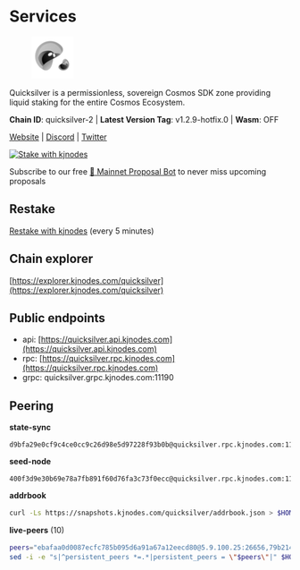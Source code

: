 # Services

<figure><img src="https://raw.githubusercontent.com/kj89/cosmos-images/main/logos/quicksilver.png" alt=""><figcaption></figcaption></figure>

Quicksilver is a permissionless, sovereign Cosmos SDK zone providing liquid staking for the entire Cosmos Ecosystem.

**Chain ID**: quicksilver-2 | **Latest Version Tag**: v1.2.9-hotfix.0 | **Wasm**: OFF

[Website](https://quicksilver.zone) | [Discord](https://discord.gg/quicksilverprotocol) | [Twitter](https://twitter.com/quicksilverzone)

[![Stake with kjnodes](https://i.ibb.co/cr44Q8j/button-stake-with-kjnodes.png)](https://restake.app/quicksilver/quickvaloper1fqfgpwdngmmay6ah7mg9y4k7ayykpzu6l3ht2m)

Subscribe to our free [🤖 Mainnet Proposal Bot](https://t.me/kjnodes_proposal_bot) to never miss upcoming proposals

## Restake

[Restake with kjnodes](https://restake.app/quicksilver/quickvaloper1fqfgpwdngmmay6ah7mg9y4k7ayykpzu6l3ht2m) (every 5 minutes)
## Chain explorer
[https://explorer.kjnodes.com/quicksilver](https://explorer.kjnodes.com/quicksilver)

## Public endpoints

* api: [https://quicksilver.api.kjnodes.com](https://quicksilver.api.kjnodes.com)
* rpc: [https://quicksilver.rpc.kjnodes.com](https://quicksilver.rpc.kjnodes.com)
* grpc: quicksilver.grpc.kjnodes.com:11190

## Peering

**state-sync**

```text
d9bfa29e0cf9c4ce0cc9c26d98e5d97228f93b0b@quicksilver.rpc.kjnodes.com:11156
```

**seed-node**

```text
400f3d9e30b69e78a7fb891f60d76fa3c73f0ecc@quicksilver.rpc.kjnodes.com:11159
```

**addrbook**
```bash
curl -Ls https://snapshots.kjnodes.com/quicksilver/addrbook.json > $HOME/.quicksilverd/config/addrbook.json
```

**live-peers** (10)
```bash
peers="ebafaa0d0087ecfc785b095d6a91a67a12eecd80@5.9.100.25:26656,79b214369c8f52c2d33cf79fc1897677b24cf8cb@94.130.240.229:2000,5fa47201aa5208c30982b6f9d8ca44222d256fc5@51.91.70.90:48656,d9bfa29e0cf9c4ce0cc9c26d98e5d97228f93b0b@65.109.88.38:11156,0a3860f9d3c27b34910fe8660240ae55699b55c2@84.244.95.245:26656,05241d21ff9e7c699bbdb4faa73da1860b6d8cd7@128.199.85.168:26656,602700ce2ed57b2176514ec2ecbda079caa7a536@178.170.40.28:15620,d5a9c9ae08f0d30e36c8f64eca046fc52b00561e@65.109.92.160:26656,04dcb466b6804e6a57b7f9188b90f5bdc17037c0@108.165.178.242:26654,61d96fee29a9615c208c4db72526d23b45094cb4@65.108.195.30:36656"
sed -i -e "s|^persistent_peers *=.*|persistent_peers = \"$peers\"|" $HOME/.quicksilverd/config/config.toml
```
